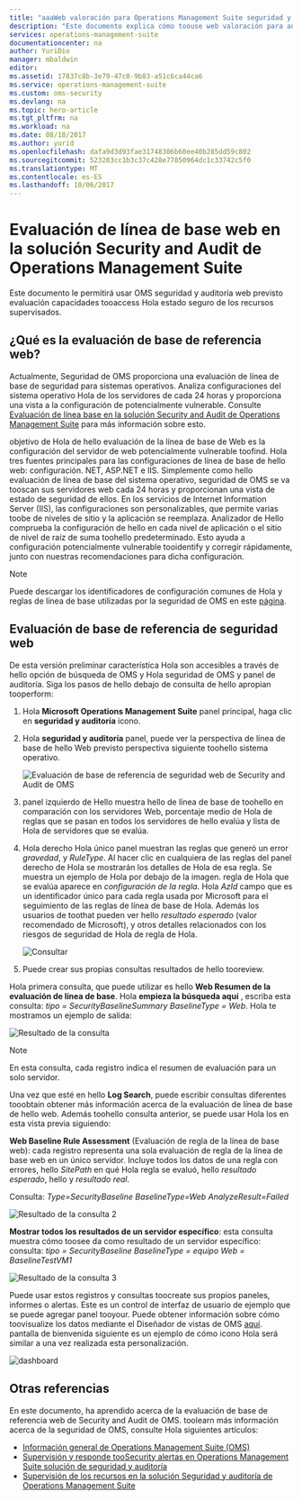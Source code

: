 ```yaml
---
title: "aaaWeb valoración para Operations Management Suite seguridad y auditoría solución previsto | Documentos de Microsoft"
description: "Este documento explica cómo toouse web valoración para auditoría y seguridad de OMS solución tooperform una evaluación de la línea de base de todos los servidores web supervisados para el propósito de seguridad y cumplimiento."
services: operations-management-suite
documentationcenter: na
author: YuriDio
manager: mbaldwin
editor: 
ms.assetid: 17837c8b-3e79-47c0-9b83-a51c6ca44ca6
ms.service: operations-management-suite
ms.custom: oms-security
ms.devlang: na
ms.topic: hero-article
ms.tgt_pltfrm: na
ms.workload: na
ms.date: 08/18/2017
ms.author: yurid
ms.openlocfilehash: dafa9d3d93fae31748306b60ee40b285dd59c802
ms.sourcegitcommit: 523283cc1b3c37c428e77850964dc1c33742c5f0
ms.translationtype: MT
ms.contentlocale: es-ES
ms.lasthandoff: 10/06/2017
---
```

# <a name="web-baseline-assessment-in-operations-management-suite-security-and-audit-solution"></a>Evaluación de línea de base web en la solución Security and Audit de Operations Management Suite
Este documento le permitirá usar OMS seguridad y auditoría web previsto evaluación capacidades tooaccess Hola estado seguro de los recursos supervisados.

## <a name="what-is-web-baseline-assessment"></a>¿Qué es la evaluación de base de referencia web?
Actualmente, Seguridad de OMS proporciona una evaluación de línea de base de seguridad para sistemas operativos. Analiza configuraciones del sistema operativo Hola de los servidores de cada 24 horas y proporciona una vista a la configuración de potencialmente vulnerable. Consulte [Evaluación de línea base en la solución Security and Audit de Operations Management Suite](https://docs.microsoft.com/azure/operations-management-suite/oms-security-baseline) para más información sobre esto.

objetivo de Hola de hello evaluación de la línea de base de Web es la configuración del servidor de web potencialmente vulnerable toofind. Hola tres fuentes principales para las configuraciones de línea de base de hello web: configuración. NET, ASP.NET e IIS.  Simplemente como hello evaluación de línea de base del sistema operativo, seguridad de OMS se va tooscan sus servidores web cada 24 horas y proporcionan una vista de estado de seguridad de ellos.  En los servicios de Internet Information Server (IIS), las configuraciones son personalizables, que permite varias toobe de niveles de sitio y la aplicación se reemplaza. Analizador de Hello comprueba la configuración de hello en cada nivel de aplicación o el sitio de nivel de raíz de suma toohello predeterminado. Esto ayuda a configuración potencialmente vulnerable tooidentify y corregir rápidamente, junto con nuestras recomendaciones para dicha configuración.

>[!NOTE] 
>Puede descargar los identificadores de configuración comunes de Hola y reglas de línea de base utilizadas por la seguridad de OMS en este [página](https://gallery.technet.microsoft.com/Azure-Security-Center-a789e335?redir=0).


## <a name="web-security-baseline-assessment"></a>Evaluación de base de referencia de seguridad web

De esta versión preliminar característica Hola son accesibles a través de hello opción de búsqueda de OMS y Hola seguridad de OMS y panel de auditoría. Siga los pasos de hello debajo de consulta de hello apropian tooperform:

1. Hola **Microsoft Operations Management Suite** panel principal, haga clic en **seguridad y auditoría** icono.
2. Hola **seguridad y auditoría** panel, puede ver la perspectiva de línea de base de hello Web previsto perspectiva siguiente toohello sistema operativo.
   
    ![Evaluación de base de referencia de seguridad web de Security and Audit de OMS](./media/oms-security-web-baseline/oms-security-web-baseline-fig5.png)

3. panel izquierdo de Hello muestra hello de línea de base de toohello en comparación con los servidores Web, porcentaje medio de Hola de reglas que se pasan en todos los servidores de hello evalúa y lista de Hola de servidores que se evalúa.
4. Hola derecho Hola único panel muestran las reglas que generó un error *gravedad*, y *RuleType*. Al hacer clic en cualquiera de las reglas del panel derecho de Hola se mostrarán los detalles de Hola de esa regla. Se muestra un ejemplo de Hola por debajo de la imagen. regla de Hola que se evalúa aparece en *configuración de la regla*. Hola *AzId* campo que es un identificador único para cada regla usada por Microsoft para el seguimiento de las reglas de línea de base de Hola. Además los usuarios de toothat pueden ver hello *resultado esperado* (valor recomendado de Microsoft), y otros detalles relacionados con los riesgos de seguridad de Hola de regla de Hola.
    
    ![Consultar](./media/oms-security-web-baseline/oms-security-web-baseline-fig6.png)

5. Puede crear sus propias consultas resultados de hello tooreview. 

Hola primera consulta, que puede utilizar es hello **Web Resumen de la evaluación de línea de base**. Hola **empieza la búsqueda aquí** , escriba esta consulta: *tipo = SecurityBaselineSummary BaselineType = Web*. Hola te mostramos un ejemplo de salida:

![Resultado de la consulta](./media/oms-security-web-baseline/oms-security-web-baseline-fig7.png)

>[!NOTE] 
>En esta consulta, cada registro indica el resumen de evaluación para un solo servidor.

Una vez que esté en hello **Log Search**, puede escribir consultas diferentes tooobtain obtener más información acerca de la evaluación de línea de base de hello web. Además toohello consulta anterior, se puede usar Hola los en esta vista previa siguiendo:

**Web Baseline Rule Assessment** (Evaluación de regla de la línea de base web): cada registro representa una sola evaluación de regla de la línea de base web en un único servidor. Incluye todos los datos de una regla con errores, hello *SitePath* en qué Hola regla se evaluó, hello *resultado esperado*, hello y *resultado real*.

Consulta: *Type=SecurityBaseline BaselineType=Web AnalyzeResult=Failed*

![Resultado de la consulta 2](./media/oms-security-web-baseline/oms-security-web-baseline-fig8.png)

**Mostrar todos los resultados de un servidor específico**: esta consulta muestra cómo toosee da como resultado de un servidor específico: consulta: *tipo = SecurityBaseline BaselineType = equipo Web = BaselineTestVM1*

![Resultado de la consulta 3](./media/oms-security-web-baseline/oms-security-web-baseline-fig3.png)

Puede usar estos registros y consultas toocreate sus propios paneles, informes o alertas. Este es un control de interfaz de usuario de ejemplo que se puede agregar panel tooyour. Puede obtener información sobre cómo toovisualize los datos mediante el Diseñador de vistas de OMS [aquí](https://blogs.technet.microsoft.com/msoms/2016/06/30/oms-view-designer-visualize-your-data-your-way/). pantalla de bienvenida siguiente es un ejemplo de cómo icono Hola será similar a una vez realizada esta personalización.

![dashboard](./media/oms-security-web-baseline/oms-security-web-baseline-fig4.png)

## <a name="see-also"></a>Otras referencias
En este documento, ha aprendido acerca de la evaluación de base de referencia web de Security and Audit de OMS. toolearn más información acerca de la seguridad de OMS, consulte Hola siguientes artículos:

* [Información general de Operations Management Suite (OMS)](operations-management-suite-overview.md)
* [Supervisión y responde tooSecurity alertas en Operations Management Suite solución de seguridad y auditoría](oms-security-responding-alerts.md)
* [Supervisión de los recursos en la solución Seguridad y auditoría de Operations Management Suite](oms-security-monitoring-resources.md)

